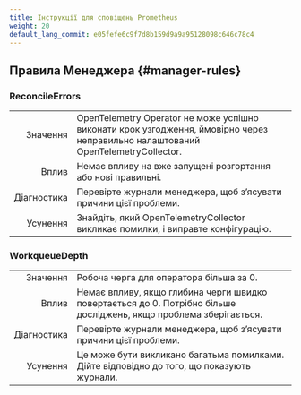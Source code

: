 ```yaml
---
title: Інструкції для сповіщень Prometheus
weight: 20
default_lang_commit: e05fefe6c9f7d8b159d9a9a95128098c646c78c4
---
```


## Правила Менеджера {#manager-rules}

### ReconcileErrors

|             |                                                                                                                                  |
| ----------: | -------------------------------------------------------------------------------------------------------------------------------- |
|    Значення | OpenTelemetry Operator не може успішно виконати крок узгодження, ймовірно через неправильно налаштований OpenTelemetryCollector. |
|       Вплив | Немає впливу на вже запущені розгортання або нові правильні.                                                                     |
| Діагностика | Перевірте журнали менеджера, щоб зʼясувати причини цієї проблеми.                                                                |
|    Усунення | Знайдіть, який OpenTelemetryCollector викликає помилки, і виправте конфігурацію.                                                 |

### WorkqueueDepth

|             |                                                                                                                    |
| ----------: | ------------------------------------------------------------------------------------------------------------------ |
|    Значення | Робоча черга для оператора більша за 0.                                                                            |
|       Вплив | Немає впливу, якщо глибина черги швидко повертається до 0. Потрібно більше досліджень, якщо проблема зберігається. |
| Діагностика | Перевірте журнали менеджера, щоб зʼясувати причини цієї проблеми.                                                  |
|    Усунення | Це може бути викликано багатьма помилками. Дійте відповідно до того, що показують журнали.                         |
